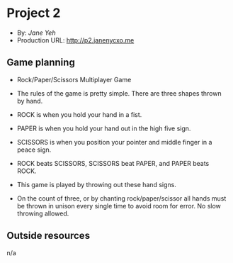 # Project 2
+ By: *Jane Yeh*
+ Production URL: <http://p2.janenycxo.me>

## Game planning
+ Rock/Paper/Scissors Multiplayer Game
+ The rules of the game is pretty simple. There are three shapes thrown by hand.
+ ROCK is when you hold your hand in a fist. 
+ PAPER is when you hold your hand out in the high five sign. 
+ SCISSORS is when you position your pointer and middle finger in a peace sign.
+ ROCK beats SCISSORS, SCISSORS beat PAPER, and PAPER beats ROCK.

+ This game is played by throwing out these hand signs.
+ On the count of three, or by chanting rock/paper/scissor all hands must be thrown in unison every single time to avoid room for error. No slow throwing allowed.

## Outside resources
n/a
 